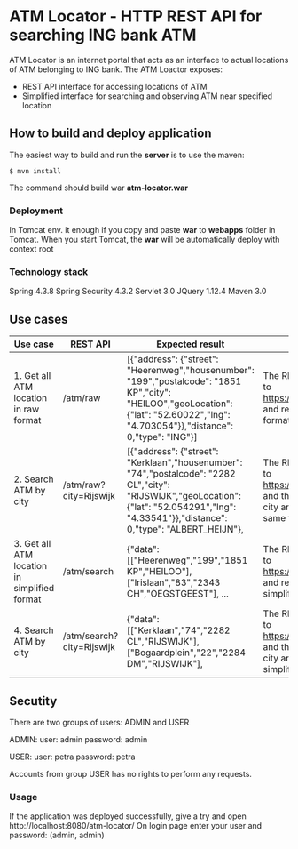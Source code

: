 ATM Locator - HTTP REST API for searching ING bank ATM
=========================================

ATM Locator is an internet portal that acts as an interface to actual locations of ATM belonging to ING bank.
The ATM Loactor exposes: 
* REST API interface for accessing locations of ATM
* Simplified interface for searching and observing ATM near specified location


## How to build and deploy application

The easiest way to build and run the **server** is to use the maven:

    $ mvn install 
    
The command should build war **atm-locator.war**    

### Deployment 

In Tomcat env. it enough if you copy and paste **war** to **webapps** folder in Tomcat. 
When you start Tomcat, the **war** will be automatically deploy with context root   

### Technology stack

Spring 4.3.8
Spring Security 4.3.2
Servlet 3.0
JQuery 1.12.4
Maven 3.0

## Use cases

| Use case                                     | REST API                              | Expected result                                                                                                                                                                                | Description                                                                                                                                                                      |
|----------------------------------------------|---------------------------------------|------------------------------------------------------------------------------------------------------------------------------------------------------------------------------------------------|----------------------------------------------------------------------------------------------------------------------------------------------------------------------------------|
| 1. Get all ATM location in raw format        | /atm/raw                              | [{"address": {"street": "Heerenweg","housenumber": "199","postalcode": "1851 KP","city": "HEILOO","geoLocation": {"lat": "52.60022","lng": "4.703054"}},"distance": 0,"type": "ING"}]          | The REST API dispatches a request to https://www.ing.nl/api/locator/atms/ and response the result in the same format as it was obtained                                          |
| 2. Search ATM by city                        | /atm/raw?city=Rijswijk                | [{"address": {"street": "Kerklaan","housenumber": "74","postalcode": "2282 CL","city": "RIJSWIJK","geoLocation": {"lat": "52.054291","lng": "4.33541"}},"distance": 0,"type": "ALBERT_HEIJN"}, | The REST API dispatches a request to https://www.ing.nl/api/locator/atms/ and the response will be filtered by city and send to requester in the same format as it was obtained. |
| 3. Get all ATM location in simplified format | /atm/search               | {"data": [["Heerenweg","199","1851 KP","HEILOO"],["Irislaan","83","2343 CH","OEGSTGEEST"], ...                                                                                                 | The REST API dispatches a request to https://www.ing.nl/api/locator/atms/ and response the result in the simplified format                                                       |
| 4. Search ATM by city                        | /atm/search?city=Rijswijk | {"data": [["Kerklaan","74","2282 CL","RIJSWIJK"],["Bogaardplein","22","2284 DM","RIJSWIJK"],                                                                                                   | The REST API dispatches a request to https://www.ing.nl/api/locator/atms/ and the response will be filtered by city and send to requester in the simplified format .             |

## Secutity 
There are two groups of users: ADMIN and USER

ADMIN:
   user:     admin
   password: admin
   
USER: 
   user:     petra
   password: petra
   
Accounts from group USER has no rights to perform any requests.

### Usage
If the application was deployed successfully, give a try and open http://localhost:8080/atm-locator/ 
On login page enter your user and password: (admin, admin)


   


